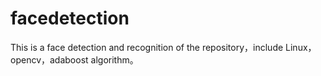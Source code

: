 # facedetection
This is a face detection and recognition of the repository，include Linux，opencv，adaboost algorithm。
